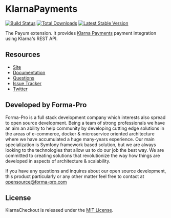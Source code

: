 # KlarnaPayments
[![Build Status](https://travis-ci.org/Payum/KlarnaPayments.png?branch=master)](https://travis-ci.org/Payum/KlarnaPayments)
[![Total Downloads](https://poser.pugx.org/payum/klarna-checkout-payments/d/total.png)](https://packagist.org/packages/payum/klarna-payments)
[![Latest Stable Version](https://poser.pugx.org/payum/klarna-checkout-payments/version.png)](https://packagist.org/packages/payum/klarna-payments)

The Payum extension. It provides [Klarna Payments](https://developers.klarna.com/en/gb/kco-v3/klarna-payment-methods) payment integration using Klarna's REST API.

## Resources

* [Site](https://payum.forma-pro.com/)
* [Documentation](https://github.com/Payum/Payum/blob/master/docs/index.md#klarna-payments)
* [Questions](http://stackoverflow.com/questions/tagged/payum)
* [Issue Tracker](https://github.com/Payum/Payum/issues)
* [Twitter](https://twitter.com/payumphp)

## Developed by Forma-Pro

Forma-Pro is a full stack development company which interests also spread to open source development. 
Being a team of strong professionals we have an aim an ability to help community by developing cutting edge solutions in the areas of e-commerce, docker & microservice oriented architecture where we have accumulated a huge many-years experience. 
Our main specialization is Symfony framework based solution, but we are always looking to the technologies that allow us to do our job the best way. We are committed to creating solutions that revolutionize the way how things are developed in aspects of architecture & scalability.

If you have any questions and inquires about our open source development, this product particularly or any other matter feel free to contact at opensource@forma-pro.com

## License

KlarnaCheckout is released under the [MIT License](LICENSE).

